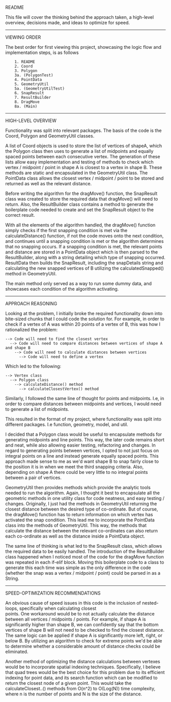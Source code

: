 README

This file will cover the thinking behind the approach taken, a high-level overview, decisions made,
and ideas to optimize for speed.

*********************************************************************************************************
VIEWING ORDER 

The best order for first viewing this project, showcasing the logic flow and implementation steps, is as follows 

        1. README
        2. Coord
        3. Polygon
        3a. (PolygonTest)
        4. PointData 
        5. GeometryUtil 
        5a. (GeometryUtilTest)
        6. SnapResult
        7. ResultBuilder
        8. DragMove
        8a. (Main)



*********************************************************************************************************

HIGH-LEVEL OVERVIEW

Functionality was split into relevant packages. The basis of the code is the Coord, Polygon and GeometryUtil classes.

A list of Coord objects is used to store the list of vertices of shapeA, which the Polygon class then uses to generate
a list of midpoints and equally spaced points between each consecutive vertex. The generation of these lists allow
easy implementation and testing of methods to check which vertex / midpoint / point in shape A is closest to a vertex
in shape B. These methods are static and encapsulated in the GeometryUtil class. The PointData class allows the closest
vertex / midpoint / point to be stored and returned as well as the relevant distance.

Before writing the algorithm for the dragMove() function, the SnapResult class was created to store the required data
that dragMove() will need to return. Also, the ResultBuilder class contains a method to generate the boilerplate code
needed to create and set the SnapResult object to the correct result.

With all the elements of the algorithm handled, the dragMove() function simply checks if the first snapping condition is
met via the calculateDistance() function, if not the code moves onto the next condition, and continues until a snapping
condition is met or the algorithm determines that no snapping occurs. If a snapping condition is met, the relevant points
and distance are stored in a PointData object which is then parsed to the ResultBuilder, along with a string detailing 
which type of snapping occurred. ResultData then builds the SnapResult, including the snapDetails string and calculating 
the new snapped vertices of B utilizing the calculatedSnapped() method in GeometryUtil.

The main method only served as a way to run some dummy data, and showcases each condition of the algorithm activating.
*********************************************************************************************************

APPROACH REASONING

Looking at the problem, I initially broke the required functionality down into bite-sized chunks that I could code
the solution for. For example, in order to check if a vertex of A was within 20 points of a vertex of B, this was how
I rationalized the problem:

    --> Code will need to find the closest vertex
      --> Code will need to compare distances between vertices of shape A and shape B
        --> Code will need to calculate distances between vertices
          --> Code will need to define a vertex

Which led to the following:

    --> Vertex class
      --> Polygon class
        --> calculateDistance() method 
          --> calculateClosestVertex() method

Similarly, I followed the same line of thought for points and midpoints. I.e, in order to compare distances between
midpoints and vertices, I would need to generate a list of midpoints.

This resulted in the format of my project, where functionality was split into different packages. I.e function,
geometry, model, and util.

I decided that a Polygon class would be useful to encapsulate methods for generating midpoints and line points. This way,
the later code remains short and neat, while also allowing easier testing, refactoring and changes. In regard to 
generating points between vertices, I opted to not just focus on integral points on a line and instead generate equally
spaced points. This approach made sense to me as we'd want shape B to snap fairly close to the position it is in when 
we meet the third snapping criteria. Also, depending on shape A there could be very little to no integral points 
between a pair of vertices.

GeometryUtil then provides methods which provide the analytic tools needed to run the algorithm. Again, I thought it best
to encapsulate all the geometric methods in one utility class for code neatness, and easy testing / changes. Originally,
I just had the methods in GeometryUtil returning the closest distance between the desired type of co-ordinate. But of
course, the dragMove() function has to return information on which vertex has activated the snap condition. This lead me
to incorporate the PointData class into the methods of GeometryUtil. This way, the methods that calculate the distance
between the relevant co-ordinates can also return each co-ordinate as well as the distance inside a PointData object.

The same line of thinking is what led to the SnapResult class, which allows the required data to be easily handled.
The introduction of the ResultBuilder class happened when I noticed most of the code for the dragMove function was 
repeated in each if-elif block. Moving this boilerplate code to a class to generate this each time was simple as the 
only difference in the code (whether the snap was a vertex / midpoint / point) could be parsed in as a String.

*********************************************************************************************************
SPEED-OPTIMIZATION RECOMMENDATIONS

An obvious cause of speed issues in this code is the inclusion of nested-loops, specifically when calculating closest  
points. One workaround would be to not actually calculate the distance between all vertices / midpoints 
/ points. For example, if shape A is significantly higher than shape B, we can confidently say that the bottom vertices 
of shape B will not need to be checked to find the closest distance. The same logic can be applied if shape A is 
significantly more left, right, or below B. By utilizing an algorithm to check for extreme points we'd be able to 
determine whether a considerable amount of distance checks could be eliminated. 

Another method of optimizing the distance calculations between vertexes would be to incorporate spatial indexing techniques.
Specifically, I believe that quad trees would be the best choice for this problem due to its efficient indexing for 
point data, and its search function which can be modified to return the closest node of a given point. This would 
take the calculateClosest..() methods from O(n^2) to O(Log(N)) time complexity, where n is the number of points and 
N is the size of the distance. 
   
